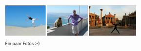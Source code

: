 <script src="/js/jquery-1.11.0.min.js"></script>
<script src="/js/lightbox.min.js"></script>
<link href="/css/lightbox.css" rel="stylesheet" />


<a href="../img/images/01.jpg" class="images" data-lightbox="roadtrip" data-title="My caption"><img src="../img/images/01.jpg" height="100" /></a>
<a href="../img/images/02.jpg" class="images" data-lightbox="roadtrip" data-title="My caption"><img src="../img/images/02.jpg" height="100" /></a>
<a href="../img/images/03.jpg" class="images" data-lightbox="roadtrip" data-title="My caption"><img src="../img/images/03.jpg" height="100" /></a>



Ein paar Fotos :-)